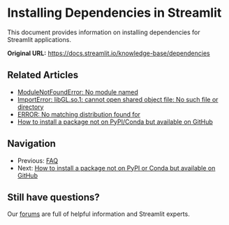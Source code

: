 # Installing Dependencies in Streamlit

This document provides information on installing dependencies for Streamlit applications.

**Original URL:** https://docs.streamlit.io/knowledge-base/dependencies

## Related Articles

*   [ModuleNotFoundError: No module named](/knowledge-base/dependencies/module-not-found-error)
*   [ImportError: libGL.so.1: cannot open shared object file: No such file or directory](/knowledge-base/dependencies/libgl)
*   [ERROR: No matching distribution found for](/knowledge-base/dependencies/no-matching-distribution)
*   [How to install a package not on PyPI/Conda but available on GitHub](/knowledge-base/dependencies/install-package-not-pypi-conda-available-github)

## Navigation

*   Previous: [FAQ](/knowledge-base/using-streamlit)
*   Next: [How to install a package not on PyPI or Conda but available on GitHub](/knowledge-base/dependencies/install-package-not-pypi-conda-available-github)

## Still have questions?

Our [forums](https://discuss.streamlit.io) are full of helpful information and Streamlit experts.
